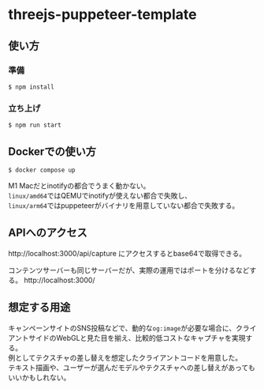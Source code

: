 # threejs-puppeteer-template


## 使い方

### 準備
```
$ npm install
```
### 立ち上げ
```
$ npm run start
```


## Dockerでの使い方
```
$ docker compose up
```
M1 Macだとinotifyの都合でうまく動かない。<br>
`linux/amd64`ではQEMUでinotifyが使えない都合で失敗し、<br>
`linux/arm64`ではpuppeteerがバイナリを用意していない都合で失敗する。

## APIへのアクセス

http://localhost:3000/api/capture にアクセスするとbase64で取得できる。


コンテンツサーバーも同じサーバーだが、実際の運用ではポートを分けるなどする。 http://localhost:3000/


## 想定する用途
キャンペーンサイトのSNS投稿などで、動的な`og:image`が必要な場合に、クライアントサイドのWebGLと見た目を揃え、比較的低コストなキャプチャを実現する。<br>
例としてテクスチャの差し替えを想定したクライアントコードを用意した。<br>
テキスト描画や、ユーザーが選んだモデルやテクスチャへの差し替えがあってもいいかもしれない。<br>


